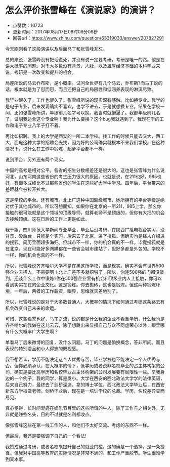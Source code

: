 # 怎么评价张雪峰在《演说家》的演讲？
- 点赞数：10723
- 更新时间：2017年08月17日08时08分08秒
- 回答url：https://www.zhihu.com/question/63319033/answer/207827291
<body>
 <p data-pid="41pu9X4a">今天刚刚看了这段演讲以及后面马丁和张雪峰互怼。</p>
 <p data-pid="cQqkVQbr">总的来说，张雪峰没有把话说死，并没有说一定要考研，考研是唯一的路。他是在讲大概率的问题。对于大多数没有背景，人脉，以及雄厚经济基础的本科毕业来说，考研是一次改变和提升的机会。</p>
 <p data-pid="Luk6prPX">局座所说的马云乔布斯，是小概率。试问全世界有几个马云，乔布斯?而马丁说的话，根本就是为了怼而怼，而且还把自己的局限性和低涵养表现的淋漓尽致。</p>
 <p data-pid="X525E1kD">我毕业很久了，工作也很久了。张雪峰所说的现实深有感触。比如换专业。我学的是电子专业，后来发现确实不喜欢，也学不进去，于是就想换专业。结果在学校一问，正如张雪峰所讲，年级前几名才可以换。我当时就懵逼了。我都年级前几名了，证明我适合这个专业啊！我为什么要换？这个bug我就遇到了。我现在干的工作和电子专业八竿子打不着。</p>
 <p data-pid="syvTCA5-">再比如招聘。我上的大学是西安的一所二本学校。找工作的时候只能去交大，西工大，西电这种大学的招聘会去找，因为好的公司确实就根本不来我们学校。在这种情况下，说什么在工作中锻炼，起步平台都不一样。</p>
 <p data-pid="vzsQx_t3">说到平台，另外还有两个现实。</p>
 <p data-pid="2U6oNDTY">中国的高考是相对公平。各省的招生分数相差还是很大的。这也是张雪峰为什么说河北，山东河南这些省份的考生压力很大的原因。也就是说，在211也好，985也好，有很多成绩比不过那些省份的学生在这些好大学中学习。四年后，平台带来的差距就会被拉开拉大。</p>
 <p data-pid="BEEf73uN">这是学校的平台。还有城市。北上广这种中国超级城市，她所拥有的平台等级是绝对优于其他城市的。所以可想而知，如果你在北京的一所211，985上学，那么你接触的很可能就是这个领域的顶级导师，就算老师不是顶级的，但你有大把的机会去接触顶级。这在日后的工作上更是如此。</p>
 <p data-pid="OVObNeJZ">我干姐，四川师范大学新闻专业毕业，毕业后没考研，在陕西广播电视台实习，没背景，没后台，只能是个实习。后来去了北京，进了搜狐。但确实也是经人介绍进的搜狐。简历里面超多海归。但城市不一样，你的机会真的不一样。毕竟搜狐就是在北京。现在可能好多网媒都在一些省会城市建站了，但好多都是外包的。学校不一样，你的机会也真的不一样。</p>
 <p data-pid="Q5j_K-bf">所以，张雪峰说齐齐哈尔大学不是在黑这所学校，而是现实。确实不会有世界500强企业去招人，不需要啊！北上广差不多就招够了。所以，你连500强的门都没敲到，还谈什么工作中锻炼?你在500强企业里有机会和顶级业内人士接触，你可以看到实实在在的企业文化。这是锻炼。你去搬砖，这也是锻炼。但这两种锻炼环境，一年后，两者的工作薪资，眼界，思维就天差地别了。</p>
 <p data-pid="DwpthmaT">所以，张雪峰说的是对于大多数普通人，大概率的情况下如何通过考研这条路去有机会改变自己未来的命运。</p>
 <p data-pid="25hecwXU">可惜，这些嘉宾也好，马丁之流，说的都是什么我的企业不看重学历，什么我也是齐齐哈尔的我做在这儿云云，除了想跳出来显摆自己与众不同虚荣心以外，眼里哪有什么大概率广大学生啊？</p>
 <p data-pid="ExruOMa8">单看马丁后来微博的回复，没什么问题。马丁的问题是偷换概念，答非所问。而且表现的特别没品和小人得志的既视感。</p>
 <p data-pid="zqA7R24P">我不想否认，学历不能决定这个人优秀与否，毕业学校也不能决定一个人优秀与否。但你必须承认，在大概率的情下，低学历或者说非名校毕业的占主体构架的公司，确实是要比高学历和名校毕业占主体构架的公司发展要有局限性一些。举我身边的一个例子，我的同学，算是发小。大学在西安的西北政法大学学的法律英语，后来自己努力，最终去了剑桥深造，拿的博士学位。西北政法大学毕业后，在西安新东方学校做老师。剑桥毕业后，现在是一培训学校的总裁。学历，名校差异显而易见。</p>
 <p data-pid="JszYifgX">真心觉得，长时间混迹在娱乐节目里的这些所谓的牛人。除了工作与之相关外，无非就是赚些名头，目的不过就是名利都收点。</p>
 <p data-pid="OY_0qZji">像张雪峰这些在第一线工作的人，和他们不太好交流。考虑的东西不一样。</p>
 <p data-pid="Z8bCJxLx">但最后，我还是要强调下自己的一个看法!</p>
 <p data-pid="fURRaDQH">我赞成通过考研，或者名校来提升自己的就业门槛，这的确是一个选择，是一条捷径。但我对中国高等教育的实际情况是非常不满的。和工作严重脱节。学生很难学到真本事。</p>
</body>